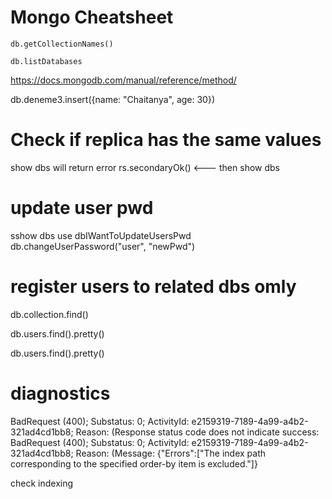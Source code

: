 # Mongo Cheatsheet

```
db.getCollectionNames()
```

```
db.listDatabases
```



https://docs.mongodb.com/manual/reference/method/


 db.deneme3.insert({name: "Chaitanya", age: 30})


 # Check if replica has the same values

 show dbs will return error
rs.secondaryOk() <---
then 
show dbs


# update user pwd

sshow dbs
use dbIWantToUpdateUsersPwd
db.changeUserPassword("user", "newPwd")

# register users to related dbs omly


db.collection.find()

db.users.find().pretty()


db.users.find().pretty()

# diagnostics

BadRequest (400); Substatus: 0; ActivityId: e2159319-7189-4a99-a4b2-321ad4cd1bb8; Reason: (Response status code does not indicate success: BadRequest (400); Substatus: 0; ActivityId: e2159319-7189-4a99-a4b2-321ad4cd1bb8; Reason: (Message: {"Errors":["The index path corresponding to the specified order-by item is excluded."]}

check indexing